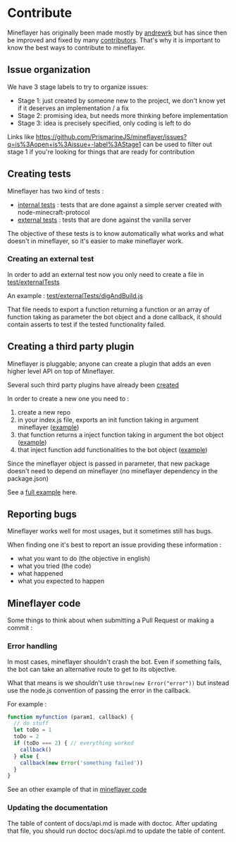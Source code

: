 # Contribute

Mineflayer has originally been made mostly by [andrewrk](http://github.com/andrewrk)
but has since then be improved and fixed by many [contributors](https://github.com/andrewrk/mineflayer/graphs/contributors).
That's why it is important to know the best ways to contribute to mineflayer.

## Issue organization

We have 3 stage labels to try to organize issues:

* Stage 1: just created by someone new to the project, we don't know yet if it deserves an implementation / a fix
* Stage 2: promising idea, but needs more thinking before implementation
* Stage 3: idea is precisely specified, only coding is left to do

Links like https://github.com/PrismarineJS/mineflayer/issues?q=is%3Aopen+is%3Aissue+-label%3AStage1 can be used to filter out stage 1 if you're looking for things that are ready for contribution

## Creating tests
Mineflayer has two kind of tests :

 * [internal tests](test/internalTest.js) : tests that are done against a simple server created with node-minecraft-protocol
 * [external tests](test/externalTests/) : tests that are done against the vanilla server
 
The objective of these tests is to know automatically what works and what doesn't in mineflayer, so it's easier to make mineflayer work.

### Creating an external test

In order to add an external test now you only need to create a file in [test/externalTests](test/externalTests)

An example : [test/externalTests/digAndBuild.js](https://github.com/PrismarineJS/mineflayer/blob/master/test/externalTests/digAndBuild.js)

That file needs to export a function returning a function or an array of function taking as parameter the bot object and a done callback,
 it should contain asserts to test if the tested functionality failed.


## Creating a third party plugin
Mineflayer is pluggable; anyone can create a plugin that adds an even higher level API on top of Mineflayer.

Several such third party plugins have already been [created](https://github.com/andrewrk/mineflayer#third-party-plugins)

In order to create a new one you need to :

1. create a new repo
2. in your index.js file, exports an init function taking in argument mineflayer ([example](https://github.com/andrewrk/mineflayer-navigate/blob/e24cb6a868ce64ae43bea2d035832c15ed01d301/index.js#L18))
3. that function returns a inject function taking in argument the bot object ([example](https://github.com/andrewrk/mineflayer-navigate/blob/e24cb6a868ce64ae43bea2d035832c15ed01d301/index.js#L23))
4. that inject function add functionalities to the bot object ([example](https://github.com/andrewrk/mineflayer-navigate/blob/e24cb6a868ce64ae43bea2d035832c15ed01d301/index.js#L32))

Since the mineflayer object is passed in parameter, that new package doesn't need to depend on mineflayer (no mineflayer dependency in the package.json)

See a [full example](https://github.com/andrewrk/mineflayer-navigate/tree/e24cb6a868ce64ae43bea2d035832c15ed01d301) here.

## Reporting bugs
Mineflayer works well for most usages, but it sometimes still has bugs.

When finding one it's best to report an issue providing these information :

* what you want to do (the objective in english)
* what you tried (the code)
* what happened
* what you expected to happen

## Mineflayer code
Some things to think about when submitting a Pull Request or making a commit :

### Error handling
In most cases, mineflayer shouldn't crash the bot. Even if something fails, the bot can take an alternative route to get to its objective.

What that means is we shouldn't use `throw(new Error("error"))` but instead use the node.js convention of passing the error in the callback.

For example : 

```js
function myfunction (param1, callback) {
  // do stuff
  let toDo = 1
  toDo = 2
  if (toDo === 2) { // everything worked
    callback()
  } else {
    callback(new Error('something failed'))
  }
}
```

See an other example of that in [mineflayer code](https://github.com/andrewrk/mineflayer/blob/a8736c4ea473cf1a609c5a29046c0cdad006d429/lib/plugins/bed.js#L10)

### Updating the documentation
The table of content of docs/api.md is made with doctoc. After updating that file, you should run doctoc docs/api.md to update the table of content.
